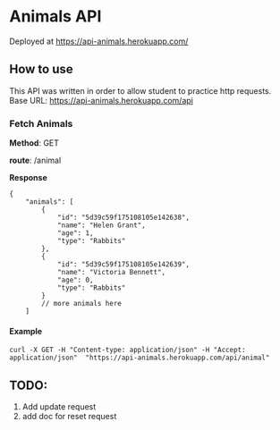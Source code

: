 # Animals API #
Deployed at https://api-animals.herokuapp.com/

## How to use ##
This API was written in order to allow student to practice http requests.
Base URL:  https://api-animals.herokuapp.com/api

### Fetch Animals ###
<b>Method</b>: GET

<b>route</b>: /animal

<b>Response</b>
```
{
    "animals": [
        {
            "id": "5d39c59f175108105e142638",
            "name": "Helen Grant",
            "age": 1,
            "type": "Rabbits"
        },
        {
            "id": "5d39c59f175108105e142639",
            "name": "Victoria Bennett",
            "age": 0,
            "type": "Rabbits"
        }
        // more animals here
    ]
```

#### Example ####
```
curl -X GET -H "Content-type: application/json" -H "Accept: application/json"  "https://api-animals.herokuapp.com/api/animal"
```

## TODO: ##
1. Add update request
2. add doc for reset request

